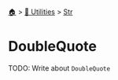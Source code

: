 <!--startTocHeader-->
[🏠](../../README.md) > [🔧 Utilities](../README.md) > [Str](README.md)
# DoubleQuote
<!--endTocHeader-->
TODO: Write about `DoubleQuote`
<!--startTocSubtopic-->

<!--endTocSubtopic-->